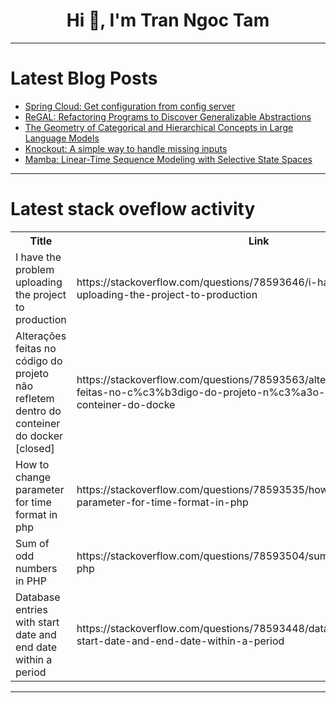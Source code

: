 <h1 align="center">Hi 👋, I'm Tran Ngoc Tam</h1>

---

# Latest Blog Posts 
<!-- BLOG-POST-LIST:START -->
- [Spring Cloud: Get configuration from config server](https://dev.to/saladlam/spring-cloud-get-configuration-from-config-server-19ok)
- [ReGAL: Refactoring Programs to Discover Generalizable Abstractions](https://dev.to/mikeyoung44/regal-refactoring-programs-to-discover-generalizable-abstractions-225)
- [The Geometry of Categorical and Hierarchical Concepts in Large Language Models](https://dev.to/mikeyoung44/the-geometry-of-categorical-and-hierarchical-concepts-in-large-language-models-3kf7)
- [Knockout: A simple way to handle missing inputs](https://dev.to/mikeyoung44/knockout-a-simple-way-to-handle-missing-inputs-396h)
- [Mamba: Linear-Time Sequence Modeling with Selective State Spaces](https://dev.to/mikeyoung44/mamba-linear-time-sequence-modeling-with-selective-state-spaces-1g45)
<!-- BLOG-POST-LIST:END -->

---

# Latest stack oveflow activity
<table>
  <tr><th>Title</th><th>Link</th></tr>
  <!-- STACKOVERFLOW:START --><tr><td>I have the problem uploading the project to production</td><td>https://stackoverflow.com/questions/78593646/i-have-the-problem-uploading-the-project-to-production</td></tr><tr><td>Alterações feitas no código do projeto não refletem dentro do conteiner do docker [closed]</td><td>https://stackoverflow.com/questions/78593563/altera%c3%a7%c3%b5es-feitas-no-c%c3%b3digo-do-projeto-n%c3%a3o-refletem-dentro-do-conteiner-do-docke</td></tr><tr><td>How to change parameter for time format in php</td><td>https://stackoverflow.com/questions/78593535/how-to-change-parameter-for-time-format-in-php</td></tr><tr><td>Sum of odd numbers in PHP</td><td>https://stackoverflow.com/questions/78593504/sum-of-odd-numbers-in-php</td></tr><tr><td>Database entries with start date and end date within a period</td><td>https://stackoverflow.com/questions/78593448/database-entries-with-start-date-and-end-date-within-a-period</td></tr><!-- STACKOVERFLOW:END -->
</table>

---


